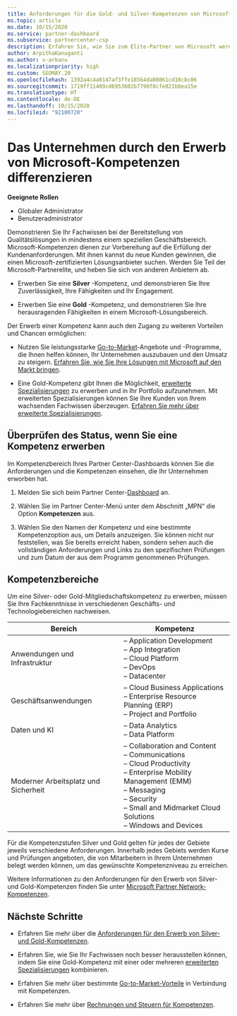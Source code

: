 ```yaml
---
title: Anforderungen für die Gold- und Silver-Kompetenzen von Microsoft
ms.topic: article
ms.date: 10/15/2020
ms.service: partner-dashboard
ms.subservice: partnercenter-csp
description: Erfahren Sie, wie Sie zum Elite-Partner von Microsoft werden und neue Kunden gewinnen können, indem Sie die Kompetenzanforderungen für die Gold- und Silver-Mitgliedschaftsstufen erfüllen.
author: ArpithaKanuganti
ms.author: v-arkanu
ms.localizationpriority: high
ms.custom: SEOMAY.20
ms.openlocfilehash: 1392a4c4a0147af3ffe18564da08061cd10cbc06
ms.sourcegitcommit: 1719ff11409cd6953602b7798f8cfe821b8ea15e
ms.translationtype: HT
ms.contentlocale: de-DE
ms.lasthandoff: 10/15/2020
ms.locfileid: "92100720"
---
```

# <a name="differentiate-your-business-by-attaining-microsoft-competencies"></a>Das Unternehmen durch den Erwerb von Microsoft-Kompetenzen differenzieren

**Geeignete Rollen**
- Globaler Administrator
- Benutzeradministrator

Demonstrieren Sie Ihr Fachwissen bei der Bereitstellung von Qualitätslösungen in mindestens einem speziellen Geschäftsbereich. Microsoft-Kompetenzen dienen zur Vorbereitung auf die Erfüllung der Kundenanforderungen. Mit ihnen kannst du neue Kunden gewinnen, die einen Microsoft-zertifizierten Lösungsanbieter suchen. Werden Sie Teil der Microsoft-Partnerelite, und heben Sie sich von anderen Anbietern ab.

- Erwerben Sie eine **Silver** -Kompetenz, und demonstrieren Sie Ihre Zuverlässigkeit, Ihre Fähigkeiten und Ihr Engagement.

- Erwerben Sie eine **Gold** -Kompetenz, und demonstrieren Sie Ihre herausragenden Fähigkeiten in einem Microsoft-Lösungsbereich.

Der Erwerb einer Kompetenz kann auch den Zugang zu weiteren Vorteilen und Chancen ermöglichen:

- Nutzen Sie leistungsstarke [Go-to-Market](mpn-learn-about-go-to-market-benefits.md)-Angebote und -Programme, die Ihnen helfen können, Ihr Unternehmen auszubauen und den Umsatz zu steigern. [Erfahren Sie, wie Sie Ihre Lösungen mit Microsoft auf den Markt bringen](https://partner.microsoft.com/solutions/go-to-market).

- Eine Gold-Kompetenz gibt Ihnen die Möglichkeit, [erweiterte Spezialisierungen](advanced-specializations.md) zu erwerben und in Ihr Portfolio aufzunehmen. Mit erweiterten Spezialisierungen können Sie Ihre Kunden von Ihrem wachsenden Fachwissen überzeugen. [Erfahren Sie mehr über erweiterte Spezialisierungen](https://partner.microsoft.com/membership/advanced-specialization).

## <a name="check-your-status-as-you-attain-a-competency"></a>Überprüfen des Status, wenn Sie eine Kompetenz erwerben

Im Kompetenzbereich Ihres Partner Center-Dashboards können Sie die Anforderungen und die Kompetenzen einsehen, die Ihr Unternehmen erworben hat.

1. Melden Sie sich beim Partner Center-[Dashboard](https://partner.microsoft.com/dashboard/home) an.

2. Wählen Sie im Partner Center-Menü unter dem Abschnitt „MPN“ die Option **Kompetenzen** aus.

3. Wählen Sie den Namen der Kompetenz und eine bestimmte Kompetenzoption aus, um Details anzuzeigen. Sie können nicht nur feststellen, was Sie bereits erreicht haben, sondern sehen auch die vollständigen Anforderungen und Links zu den spezifischen Prüfungen und zum Datum der aus dem Programm genommenen Prüfungen.

## <a name="competency-areas"></a>Kompetenzbereiche

Um eine Silver- oder Gold-Mitgliedschaftskompetenz zu erwerben, müssen Sie Ihre Fachkenntnisse in verschiedenen Geschäfts- und Technologiebereichen nachweisen.

|**Bereich**            |**Kompetenz**                    |
|--------------------|--------------------------------|
|Anwendungen und Infrastruktur| – Application Development<br/> – App Integration<br/> – Cloud Platform<br/> – DevOps<br/> – Datacenter |
|Geschäftsanwendungen | – Cloud Business Applications</br> – Enterprise Resource Planning (ERP)</br> – Project and Portfolio |
|Daten und KI| – Data Analytics<br/> – Data Platform |
|Moderner Arbeitsplatz und Sicherheit | – Collaboration and Content<br/> – Communications<br/> – Cloud Productivity<br/> – Enterprise Mobility Management (EMM)<br/> – Messaging<br/> – Security<br/> – Small and Midmarket Cloud Solutions<br/> – Windows and Devices |

Für die Kompetenzstufen Silver und Gold gelten für jedes der Gebiete jeweils verschiedene Anforderungen. Innerhalb jedes Gebiets werden Kurse und Prüfungen angeboten, die von Mitarbeitern in Ihrem Unternehmen belegt werden können, um das gewünschte Kompetenzniveau zu erreichen. 

Weitere Informationen zu den Anforderungen für den Erwerb von Silver- und Gold-Kompetenzen finden Sie unter [Microsoft Partner Network-Kompetenzen](https://partner.microsoft.com/membership/competencies).

## <a name="next-steps"></a>Nächste Schritte

- Erfahren Sie mehr über die [Anforderungen für den Erwerb von Silver- und Gold-Kompetenzen](https://partner.microsoft.com/membership/competencies).

- Erfahren Sie, wie Sie Ihr Fachwissen noch besser herausstellen können, indem Sie eine Gold-Kompetenz mit einer oder mehreren [erweiterten Spezialisierungen](advanced-specializations.md) kombinieren.

- Erfahren Sie mehr über bestimmte [Go-to-Market-Vorteile](mpn-learn-about-go-to-market-benefits.md) in Verbindung mit Kompetenzen.

- Erfahren Sie mehr über [Rechnungen und Steuern für Kompetenzen](mpn-view-print-maps-invoice.md).
